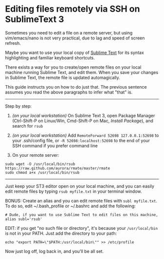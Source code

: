 # Editing files remotely via SSH on SublimeText 3

Sometimes you need to edit a file on a remote server, but using vim/emacs/nano is not very practical, due to lag and speed of screen refresh.

Maybe you want to use your local copy of [Sublime Text](http://www.sublimetext.com) for its syntax highlighting and familiar keyboard shortcuts.

There exists a way for you to create/open remote files on your local machine running Sublime Text, and edit them. When you save your changes in Sublime Text, the remote file is updated automagically.

This guide instructs you on how to do just that. The previous sentence assumes you read the above paragraphs to infer what "that" is.

***

Step by step:

1. _(on your local workstation)_ On Sublime Text 3, open Package Manager (Ctrl-Shift-P on Linux/Win, Cmd-Shift-P on Mac, _Install Package_), and search for `rsub`

2. _(on your local workstation)_ Add `RemoteForward 52698 127.0.0.1:52698` to your .ssh/config file, or `-R 52698:localhost:52698` to the end of your SSH command if you prefer command line

3. On your remote server:
```
sudo wget -O /usr/local/bin/rsub https://raw.github.com/aurora/rmate/master/rmate
sudo chmod a+x /usr/local/bin/rsub
```

***

Just keep your ST3 editor open on your local machine, and you can easily edit remote files by typing `rsub myfile.txt` in your terminal window.

BONUS: Create an alias and you can edit remote files with `subl myfile.txt`. To do so, edit ~/.bash_profile or ~/.bashrc and add the following:
```
# Dude, if you want to use Sublime Text to edit files on this machine,
alias subl='rsub'
```

EDIT: if you get "no such file or directory", it's because your `/usr/local/bin` is not in your PATH. Just add the directory to your path:
```
echo "export PATH=\"$PATH:/usr/local/bin\"" >> /etc/profile
```

Now just log off, log back in, and you'll be all set.
